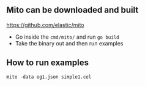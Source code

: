 ## Mito can be downloaded and built
https://github.com/elastic/mito

- Go inside the `cmd/mito/` and run `go build`
- Take the binary out and then run examples


## How to run examples
```
mito -data eg1.json simple1.cel
```